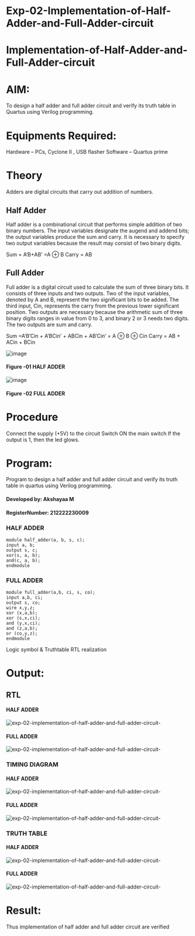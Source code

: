 # Exp-02-Implementation-of-Half-Adder-and-Full-Adder-circuit

# Implementation-of-Half-Adder-and-Full-Adder-circuit
# AIM:
To design a half adder and full adder circuit and verify its truth table in Quartus using Verilog programming.

# Equipments Required:
Hardware – PCs, Cyclone II , USB flasher
Software – Quartus prime
# Theory
Adders are digital circuits that carry out addition of numbers.

## Half Adder
Half adder is a combinational circuit that performs simple addition of two binary numbers. The input variables designate the augend and addend bits; the output variables produce the sum and carry. It is necessary to specify two output variables because the result may consist of two binary digits.

Sum = A’B+AB’ =A ⊕ B Carry = AB

## Full Adder
Full adder is a digital circuit used to calculate the sum of three binary bits. It consists of three inputs and two outputs. Two of the input variables, denoted by A and B, represent the two significant bits to be added. The third input, Cin, represents the carry from the previous lower significant position. Two outputs are necessary because the arithmetic sum of three binary digits ranges in value from 0 to 3, and binary 2 or 3 needs two digits. The two outputs are sum and carry.

Sum =A’B’Cin + A’BCin’ + ABCin + AB’Cin’ = A ⊕ B ⊕ Cin Carry = AB + ACin + BCin

 ![image](https://user-images.githubusercontent.com/36288975/163552156-a13e5a56-c638-4110-97d9-8896907c8d25.png)

#### Figure -01 HALF ADDER 


![image](https://user-images.githubusercontent.com/36288975/163552057-b3547877-6d07-45b4-b7e0-bcfebfad9e1d.png)

#### Figure -02 FULL ADDER 

# Procedure

Connect the supply (+5V) to the circuit
Switch ON the main switch
If the output is 1, then the led glows.
# Program:
Program to design a half adder and full adder circuit and verify its truth table in quartus using Verilog programming.
#### Developed by: Akshayaa M 
#### RegisterNumber: 212222230009
### HALF ADDER
```
module half_adder(a, b, s, c);
input a, b;
output s, c;
xor(s, a, b);
and(c, a, b);
endmodule
```
### FULL ADDER
```
module full_adder(a,b, ci, s, co);
input a,b, ci;
output s, co;
wire x,y,z;
xor (x,a,b);
xor (s,x,ci);
and (y,x,ci);
and (z,a,b);
or (co,y,z);
endmodule
```

Logic symbol & Truthtable
RTL realization

# Output:
## RTL
#### HALF ADDER
![exp-02-implementation-of-half-adder-and-full-adder-circuit-](half%20adder%20lg.PNG)
#### FULL ADDER
![exp-02-implementation-of-half-adder-and-full-adder-circuit-](full%20adder%20lg.PNG)
### TIMING DIAGRAM
#### HALF ADDER
![exp-02-implementation-of-half-adder-and-full-adder-circuit-](half%20adder.PNG)
#### FULL ADDER
![exp-02-implementation-of-half-adder-and-full-adder-circuit-](full%20adder.PNG)

### TRUTH TABLE 
#### HALF ADDER
![exp-02-implementation-of-half-adder-and-full-adder-circuit-](hf.png)
#### FULL ADDER
![exp-02-implementation-of-half-adder-and-full-adder-circuit-](fa.png)

# Result:
Thus implementation of half adder and full adder circuit are verified
